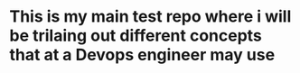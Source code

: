 # This is my main test repo where i will be trilaing out different concepts that at a Devops engineer may use
